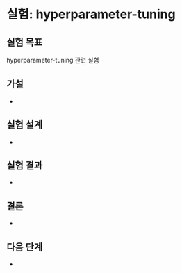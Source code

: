 # 실험: hyperparameter-tuning

## 실험 목표
hyperparameter-tuning 관련 실험

## 가설
- 

## 실험 설계
- 

## 실험 결과
- 

## 결론
- 

## 다음 단계
- 

